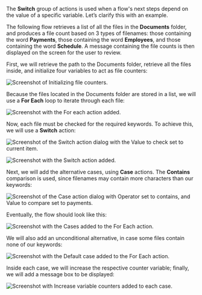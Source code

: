 The **Switch** group of actions is used when a flow's next steps depend on the value of a specific variable. Let’s clarify this with an example.

The following flow retrieves a list of all the files in the **Documents** folder, and produces a file count based on 3 types of filenames: those containing the word **Payments**, those containing the word **Employees**, and those containing the word **Schedule**. A message containing the file counts is then displayed on the screen for the user to review.

First, we will retrieve the path to the Documents folder, retrieve all the files inside, and initialize four variables to act as file counters:

![Screenshot of Initializing file counters.](..\media\initializing-file-counters.png)

Because the files located in the Documents folder are stored in a list, we will use a **For Each** loop to iterate through each file:

![Screenshot with the For each action added.](..\media\for-each-action-added.png)

Now, each file must be checked for the required keywords. To achieve this, we will use a **Switch** action:

![Screenshot of the Switch action dialog with the Value to check set to current item.](..\media\switch-current-item.png)

![Screenshot with the Switch action added.](..\media\switch-action-added.png)

Next, we will add the alternative cases, using **Case** actions. The **Contains** comparison is used, since filenames may contain more characters than our keywords:

![Screenshot of the Case action dialog with Operator set to contains, and Value to compare set to payments.](..\media\case-contains-payments.png)

Eventually, the flow should look like this:

![Screenshot with the Cases added to the For Each action.](..\media\cases-added.png)

We will also add an unconditional alternative, in case some files contain none of our keywords:

![Screenshot with the Default case added to the For Each action.](..\media\default-case-added.png)

Inside each case, we will increase the respective counter variable; finally, we will add a message box to be displayed:

![Screenshot with Increase variable counters added to each case.](..\media\increasing-counters-based-on-switch-value.png)
